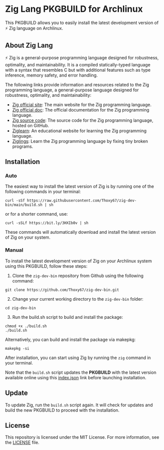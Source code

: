 # Zig Lang PKGBUILD for Archlinux

This PKGBUILD allows you to easily install the latest development version of ⚡
Zig language on Archlinux.

## About Zig Lang

⚡ Zig is a general-purpose programming language designed for robustness,
optimality, and maintainability. It is a compiled statically-typed language with
a syntax that resembles C but with additional features such as type inference,
memory safety, and error handling.

The following links provide information and resources related to the Zig programming language,
a general-purpose language designed for robustness, optimality, and maintainability:

- [Zig official site](https://ziglang.org/): The main website for the Zig programming language.
- [Zig official doc](https://ziglang.org/documentation/master/): The official documentation for the Zig programming language.
- [Zig source code](https://github.com/ziglang/zig): The source code for the Zig programming language, hosted on GitHub.
- [Ziglearn](https://ziglearn.org/): An educational website for learning the Zig programming language.
- [Ziglings](https://github.com/ratfactor/ziglings): Learn the Zig programming language by fixing tiny broken programs. 

## Installation
### Auto

The easiest way to install the latest version of Zig is by running one of the following commands in your terminal:

```
curl -sSf https://raw.githubusercontent.com/Thoxy67/zig-dev-bin/main/build.sh | sh
```

or for a shorter command, use:

```
curl -sSLf https://bit.ly/3HXIb0v | sh
```

These commands will automatically download and install the latest version of Zig on your system.

### Manual

To install the latest development version of Zig on your Archlinux system using
this PKGBUILD, follow these steps:

1. Clone the `zig-dev-bin` repository from Github using the following command:

```
git clone https://github.com/Thoxy67/zig-dev-bin.git
```

2. Change your current working directory to the `zig-dev-bin` folder:

```
cd zig-dev-bin
```

3. Run the build.sh script to build and install the package:

```
chmod +x ./build.sh
./build.sh
```

Alternatively, you can build and install the package via makepkg:

```
makepkg -si
```

After installation, you can start using Zig by running the `zig` command in your
terminal.

Note that the `build.sh` script updates the **PKGBUILD** with the latest version
available online using this
[index.json](https://ziglang.org/download/index.json) link before launching
installation.

## Update

To update Zig, run the `build.sh` script again. It will check for updates and
build the new PKGBUILD to proceed with the installation.

## License

This repository is licensed under the MIT License. For more information, see the
[LICENSE](LICENSE) file.
